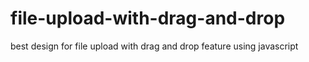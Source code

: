# file-upload-with-drag-and-drop
best design for file upload with drag and drop feature using javascript
